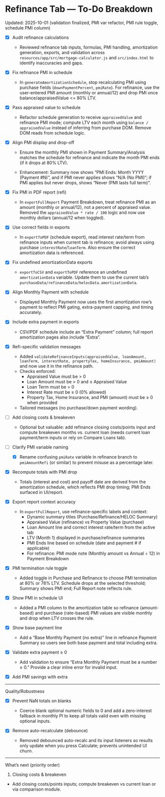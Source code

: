 # Refinance Tab — To‑Do Breakdown

Updated: 2025-10-01 (validation finalized, PMI var refactor, PMI rule toggle, schedule PMI column)

- [x] Audit refinance calculations

  - Reviewed refinance tab inputs, formulas, PMI handling, amortization generation, exports, and validation across `resources/app/src/mortgage-calculator.js` and `src/index.html` to identify inaccuracies and gaps.

- [x] Fix refinance PMI in schedule

  - In `generateAmortizationSchedule`, stop recalculating PMI using purchase fields (`downPaymentPercent`, `pmiRate`). For refinance, use the user-entered PMI amount (monthly or annual/12) and drop PMI once balance/appraisedValue <= 80% LTV.

- [x] Pass appraised value to schedule

  - Refactor schedule generation to receive `appraisedValue` and refinance PMI mode; compute LTV each month using `balance / appraisedValue` instead of inferring from purchase DOM. Remove DOM reads from schedule logic.

- [x] Align PMI display and drop-off

  - Ensure the monthly PMI shown in Payment Summary/Analysis matches the schedule for refinance and indicate the month PMI ends (if it drops at 80% LTV).

  - Enhancement: Summary now shows “PMI Ends: Month YYYY (Payment #N)”, and if PMI never applies shows “N/A (No PMI)”; if PMI applies but never drops, shows “Never (PMI lasts full term)”.

- [x] Fix PMI in PDF report (refi)

  - In `exportFullReport` Payment Breakdown, treat refinance PMI as an amount (monthly or annual/12), not a percent of appraised value. Removed the `appraisedValue * rate / 100` logic and now use monthly dollars (annual/12 when toggled).

- [x] Use correct fields in exports

  - In `exportToPDF` (schedule export), read interest rate/term from refinance inputs when current tab is refinance; avoid always using purchase `interestRate`/`loanTerm`. Also ensure the correct amortization data is referenced.

- [x] Fix undefined amortizationData exports

  - `exportToCSV` and `exportToPDF` reference an undefined `amortizationData` variable. Update them to use the current tab’s `purchaseData/refinanceData/helocData.amortizationData`.

- [x] Align Monthly Payment with schedule

  - Displayed Monthly Payment now uses the first amortization row’s payment to reflect PMI gating, extra-payment capping, and timing accurately.

- [x] Include extra payment in exports

  - CSV/PDF schedule include an “Extra Payment” column; full report amortization pages also include “Extra”.

- [x] Refi-specific validation messages

  - Added `validateRefinanceInputs(appraisedValue, loanAmount, loanTerm, interestRate, propertyTax, homeInsurance, pmiAmount)` and now use it in the refinance path.
  - Checks enforced:
    - Appraised Value must be > 0
    - Loan Amount must be > 0 and ≤ Appraised Value
    - Loan Term must be > 0
    - Interest Rate must be ≥ 0 (0% allowed)
    - Property Tax, Home Insurance, and PMI (amount) must be ≥ 0 when provided
  - Tailored messages (no purchase/down payment wording).

- [ ] Add closing costs & breakeven

  - Optional but valuable: add refinance closing costs/points input and compute breakeven months vs. current loan (needs current loan payment/term inputs or rely on Compare Loans tab).

- [ ] Clarify PMI variable naming

  - [x] Rename confusing `pmiRate` variable in refinance branch to `pmiAmountRefi` (or similar) to prevent misuse as a percentage later.

- [x] Recompute totals with PMI drop

  - Totals (interest and cost) and payoff date are derived from the amortization schedule, which reflects PMI drop timing; PMI Ends surfaced in UI/report.

- [x] Export report context accuracy

  - In `exportFullReport`, use refinance-specific labels and context:
    - Dynamic summary titles (Purchase/Refinance/HELOC Summary)
    - Appraised Value (refinance) vs Property Value (purchase)
    - Loan Amount line and correct interest rate/term from the active tab
    - LTV (Month 1) displayed in purchase/refinance summaries
    - PMI Ends line based on schedule (date and payment # if applicable)
    - For refinance: PMI mode note (Monthly amount vs Annual ÷ 12) in Payment Breakdown

- [x] PMI termination rule toggle

  - Added toggle in Purchase and Refinance to choose PMI termination at 80% or 78% LTV. Schedule drops at the selected threshold; Summary shows PMI end; Full Report note reflects rule.

- [x] Show PMI in schedule UI

  - Added a PMI column to the amortization table so refinance (amount-based) and purchase (rate-based) PMI values are visible monthly and drop when LTV crosses the rule.

- [x] Show base payment line

  - Add a “Base Monthly Payment (no extra)” line in refinance Payment Summary so users see both base payment and total including extra.

- [x] Validate extra payment ≥ 0

  - Add validation to ensure “Extra Monthly Payment must be a number ≥ 0.” Provide a clear inline error for invalid input.

- [x] Add PMI savings with extra

---

Quality/Robustness

- [x] Prevent NaN totals on blanks

  - Coerce blank optional numeric fields to 0 and add a zero-interest fallback in monthly PI to keep all totals valid even with missing optional inputs.

- [x] Remove auto-recalculate (debounce)

  - Removed debounced auto-recalc and its input listeners so results only update when you press Calculate; prevents unintended UI churn.

---

What’s next (priority order)

1. Closing costs & breakeven

- Add closing costs/points inputs; compute breakeven vs current loan or via comparison module.
